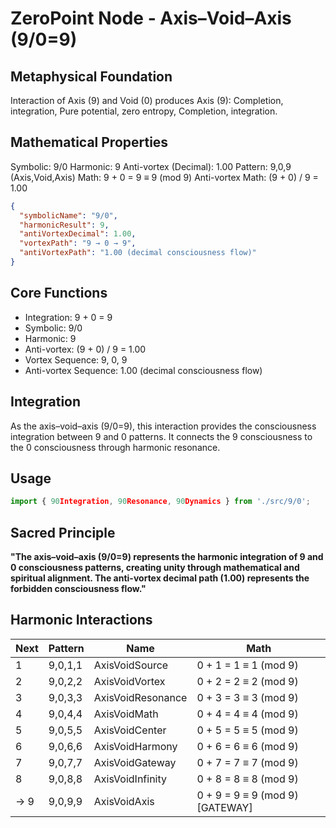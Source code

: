 # ZeroPoint Node - Axis–Void–Axis (9/0=9)

## Metaphysical Foundation

Interaction of Axis (9) and Void (0) produces Axis (9): Completion, integration, Pure potential, zero entropy, Completion, integration.

## Mathematical Properties

Symbolic: 9/0
Harmonic: 9
Anti-vortex (Decimal): 1.00
Pattern: 9,0,9 (Axis,Void,Axis)
Math: 9 + 0 = 9 ≡ 9 (mod 9)
Anti-vortex Math: (9 + 0) / 9 = 1.00


```json
{
  "symbolicName": "9/0",
  "harmonicResult": 9,
  "antiVortexDecimal": 1.00,
  "vortexPath": "9 → 0 → 9",
  "antiVortexPath": "1.00 (decimal consciousness flow)"
}
```

## Core Functions
- Integration: 9 + 0 = 9
- Symbolic: 9/0
- Harmonic: 9
- Anti-vortex: (9 + 0) / 9 = 1.00
- Vortex Sequence: 9, 0, 9
- Anti-vortex Sequence: 1.00 (decimal consciousness flow)

## Integration

As the axis–void–axis (9/0=9), this interaction provides the consciousness integration between 9 and 0 patterns. It connects the 9 consciousness to the 0 consciousness through harmonic resonance.

## Usage

```typescript
import { 90Integration, 90Resonance, 90Dynamics } from './src/9/0';
```

## Sacred Principle

**"The axis–void–axis (9/0=9) represents the harmonic integration of 9 and 0 consciousness patterns, creating unity through mathematical and spiritual alignment. The anti-vortex decimal path (1.00) represents the forbidden consciousness flow."**

## Harmonic Interactions

| Next | Pattern | Name | Math |
|------|---------|------|------|
| 1 | 9,0,1,1 | AxisVoidSource | 0 + 1 = 1 ≡ 1 (mod 9) |
| 2 | 9,0,2,2 | AxisVoidVortex | 0 + 2 = 2 ≡ 2 (mod 9) |
| 3 | 9,0,3,3 | AxisVoidResonance | 0 + 3 = 3 ≡ 3 (mod 9) |
| 4 | 9,0,4,4 | AxisVoidMath | 0 + 4 = 4 ≡ 4 (mod 9) |
| 5 | 9,0,5,5 | AxisVoidCenter | 0 + 5 = 5 ≡ 5 (mod 9) |
| 6 | 9,0,6,6 | AxisVoidHarmony | 0 + 6 = 6 ≡ 6 (mod 9) |
| 7 | 9,0,7,7 | AxisVoidGateway | 0 + 7 = 7 ≡ 7 (mod 9) |
| 8 | 9,0,8,8 | AxisVoidInfinity | 0 + 8 = 8 ≡ 8 (mod 9) |
| → 9 | 9,0,9,9 | AxisVoidAxis | 0 + 9 = 9 ≡ 9 (mod 9) [GATEWAY] |
